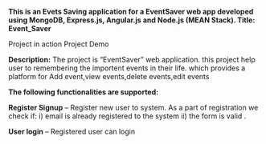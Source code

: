 **This is an Evets Saving application for a EventSaver web app developed using MongoDB, Express.js, Angular.js and Node.js (MEAN Stack).
Title: Event_Saver**

Project in action
Project Demo

**Description:**
The project is “EventSaver” web application. this project help user to remembering the importent events in their life. 
which provides a platform for Add event,view events,delete events,edit events


**The following functionalities are supported:**



**Register Signup** – Register new user to system. As a part of registration we check if: i)  email is already registered to the system ii) the form is valid .

**User login** – Registered user can login

